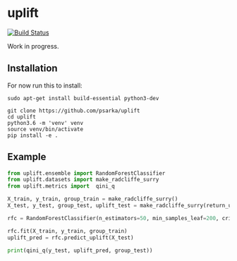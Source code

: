 # uplift

[![Build Status](https://travis-ci.org/psarka/uplift.svg?branch=master)](https://travis-ci.org/psarka/uplift) 

Work in progress.

## Installation

For now run this to install:

```
sudo apt-get install build-essential python3-dev
```

```
git clone https://github.com/psarka/uplift
cd uplift
python3.6 -m 'venv' venv
source venv/bin/activate
pip install -e .
```

## Example

```python
from uplift.ensemble import RandomForestClassifier
from uplift.datasets import make_radcliffe_surry
from uplift.metrics import  qini_q

X_train, y_train, group_train = make_radcliffe_surry()
X_test, y_test, group_test, uplift_test = make_radcliffe_surry(return_uplift=True)

rfc = RandomForestClassifier(n_estimators=50, min_samples_leaf=200, criterion='uplift_gini')

rfc.fit(X_train, y_train, group_train)
uplift_pred = rfc.predict_uplift(X_test)

print(qini_q(y_test, uplift_pred, group_test))
```


